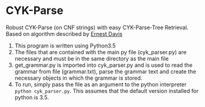 # CYK-Parse
Robust CYK-Parse (on CNF strings) with easy CYK-Parse-Tree Retrieval.
Based on algorithm described by [Ernest Davis](https://cs.nyu.edu/faculty/davise/ai/)

1. This program is written using Python3.5
2. The files that are contained with the main py file (cyk_parser.py) are necessary and must be in the same directory as the main file
3. get_grammar.py is imported into cyk_parser.py and is used to read the grammar from file (grammar.txt), parse the grammar text and create the necessary objects
in which the grammar is stored.
4. To run, simply pass the file as an argument to the python interpreter `python cyk_parser.py`.
This assumes that the default version installed for python is 3.5.

